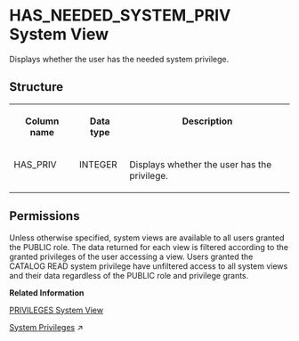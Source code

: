 <!-- loio8594c03c9fd0446da0229427e6c4e970 -->

# HAS\_NEEDED\_SYSTEM\_PRIV System View

Displays whether the user has the needed system privilege.



<a name="loio8594c03c9fd0446da0229427e6c4e970__section_jkx_1pw_shb"/>

## Structure


<table>
<tr>
<th valign="top">

Column name

</th>
<th valign="top">

Data type

</th>
<th valign="top">

Description

</th>
</tr>
<tr>
<td valign="top">

HAS\_PRIV

</td>
<td valign="top">

INTEGER

</td>
<td valign="top">

Displays whether the user has the privilege.

</td>
</tr>
</table>



<a name="loio8594c03c9fd0446da0229427e6c4e970__section_ac4_trb_dzb"/>

## Permissions

Unless otherwise specified, system views are available to all users granted the PUBLIC role. The data returned for each view is filtered according to the granted privileges of the user accessing a view. Users granted the CATALOG READ system privilege have unfiltered access to all system views and their data regardless of the PUBLIC role and privilege grants.

**Related Information**  


[PRIVILEGES System View](privileges-system-view-20cc29b.md "Provides information about available privileges.")

[System Privileges](https://help.sap.com/viewer/a1317de16a1e41a6b0ff81849d80713c/2024_3_QRC/en-US/cadbcfc38b084808b80b3551b1cd756e.html "System privileges control general system activities.") :arrow_upper_right:


